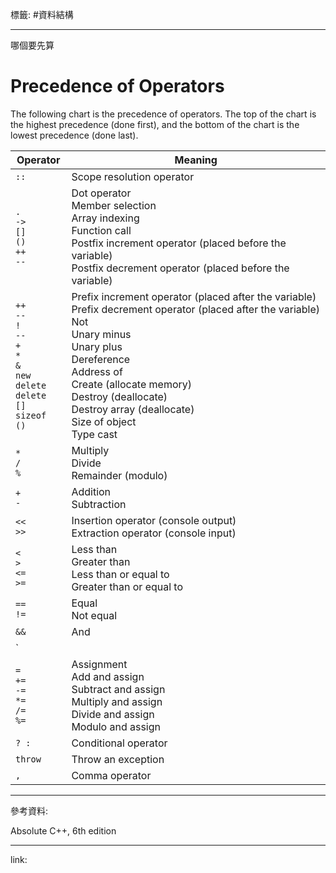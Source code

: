 標籤: #資料結構 

---

哪個要先算

# Precedence of Operators

The following chart is the precedence of operators. The top of the chart is the highest precedence (done first), and the bottom of the chart is the lowest precedence (done last).

| Operator                                                                                                                       | Meaning                                                                                                                                                                                                                                                                                                                |
| ------------------------------------------------------------------------------------------------------------------------------ | ---------------------------------------------------------------------------------------------------------------------------------------------------------------------------------------------------------------------------------------------------------------------------------------------------------------------- |
| `::`                                                                                                                           | Scope resolution operator                                                                                                                                                                                                                                                                                              |
| `.` <br> `->` <br> `[]` <br> `()` <br> `++` <br> `--`                                                                          | Dot operator <br> Member selection <br> Array indexing <br> Function call <br> Postfix increment operator (placed before the variable) <br> Postfix decrement operator (placed before the variable)                                                                                                                    |
| `++` <br> `--` <br> `!` <br> `--` <br> `+` <br> `*` <br> `&` <br> `new` <br> `delete` <br> `delete []` <br> `sizeof` <br> `()` | Prefix increment operator (placed after the variable) <br> Prefix decrement operator (placed after the variable) <br> Not <br> Unary minus <br> Unary plus <br> Dereference <br> Address of <br> Create (allocate memory) <br> Destroy (deallocate) <br> Destroy array (deallocate) <br> Size of object <br> Type cast |
| `*` <br> `/` <br> `%`                                                                                                          | Multiply <br> Divide <br> Remainder (modulo)                                                                                                                                                                                                                                                                           |
| `+` <br> `-`                                                                                                                   | Addition <br> Subtraction                                                                                                                                                                                                                                                                                              |
| `<<` <br> `>>`                                                                                                                 | Insertion operator (console output) <br> Extraction operator (console input)                                                                                                                                                                                                                                           |
| `<` <br> `>` <br> `<=` <br> `>=`                                                                                               | Less than <br> Greater than <br> Less than or equal to <br> Greater than or equal to                                                                                                                                                                                                                                   |
| `==` <br> `!=`                                                                                                                 | Equal <br> Not equal                                                                                                                                                                                                                                                                                                   |
| `&&`                                                                                                                           | And                                                                                                                                                                                                                                                                                                                    |
| `||`                                                                                                                           | Or                                                                                                                                                                                                                                                                                                                     |
| `=` <br> `+=` <br> `-=` <br> `*=` <br> `/=` <br> `%=`                                                                          | Assignment <br> Add and assign <br> Subtract and assign <br> Multiply and assign <br> Divide and assign <br> Modulo and assign                                                                                                                                                                                         |
| `? :`                                                                                                                          | Conditional operator                                                                                                                                                                                                                                                                                                   |
| `throw`                                                                                                                        | Throw an exception                                                                                                                                                                                                                                                                                                     |
| `,`                                                                                                                            | Comma operator                                                                                                                                                                                                                                                                                                         | 

---

參考資料:

Absolute C++, 6th edition

---

link:

